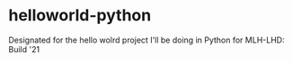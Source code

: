 # helloworld-python
Designated for the hello wolrd project I'll be doing in Python for MLH-LHD: Build '21
